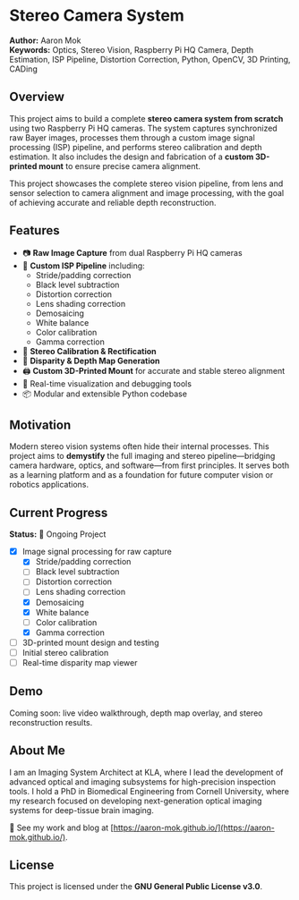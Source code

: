 # Stereo Camera System

**Author:** Aaron Mok  
**Keywords:** Optics, Stereo Vision, Raspberry Pi HQ Camera, Depth Estimation, ISP Pipeline, Distortion Correction, Python, OpenCV, 3D Printing, CADing

## Overview

This project aims to build a complete **stereo camera system from scratch** using two Raspberry Pi HQ cameras. The system captures synchronized raw Bayer images, processes them through a custom image signal processing (ISP) pipeline, and performs stereo calibration and depth estimation. It also includes the design and fabrication of a **custom 3D-printed mount** to ensure precise camera alignment.

This project showcases the complete stereo vision pipeline, from lens and sensor selection to camera alignment and image processing, with the goal of achieving accurate and reliable depth reconstruction.

## Features

- 📷 **Raw Image Capture** from dual Raspberry Pi HQ cameras  
- 🧰 **Custom ISP Pipeline** including:
  - Stride/padding correction
  - Black level subtraction
  - Distortion correction
  - Lens shading correction
  - Demosaicing
  - White balance
  - Color calibration
  - Gamma correction
- 🔧 **Stereo Calibration & Rectification**
- 🌄 **Disparity & Depth Map Generation**
- 🖨️ **Custom 3D-Printed Mount** for accurate and stable stereo alignment
- 🧪 Real-time visualization and debugging tools
- 📦 Modular and extensible Python codebase

## Motivation

Modern stereo vision systems often hide their internal processes. This project aims to **demystify** the full imaging and stereo pipeline—bridging camera hardware, optics, and software—from first principles. It serves both as a learning platform and as a foundation for future computer vision or robotics applications.

## Current Progress
**Status:** 🚧 Ongoing Project  
- [x] Image signal processing for raw capture
  - [x] Stride/padding correction
  - [ ] Black level subtraction
  - [ ] Distortion correction
  - [ ] Lens shading correction
  - [x] Demosaicing
  - [x] White balance
  - [ ] Color calibration
  - [x] Gamma correction
- [ ] 3D-printed mount design and testing
- [ ] Initial stereo calibration
- [ ] Real-time disparity map viewer

## Demo
Coming soon: live video walkthrough, depth map overlay, and stereo reconstruction results.

## About Me
I am an Imaging System Architect at KLA, where I lead the development of advanced optical and imaging subsystems for high-precision inspection tools. I hold a PhD in Biomedical Engineering from Cornell University, where my research focused on developing next-generation optical imaging systems for deep-tissue brain imaging.

🔗 See my work and blog at [https://aaron-mok.github.io/](https://aaron-mok.github.io/).

## License
This project is licensed under the **GNU General Public License v3.0**. 
